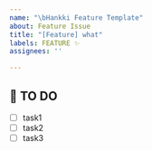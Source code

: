 ```yaml
---
name: "\bHankki Feature Template"
about: Feature Issue
title: "[Feature] what"
labels: FEATURE ✨
assignees: ''

---
```


## 🚩 TO DO
- [ ] task1
- [ ] task2
- [ ] task3

<!-- TO DO task를 상세하게 나눠주세요! -->
